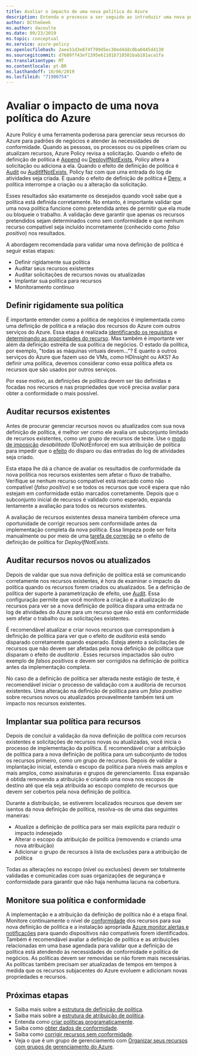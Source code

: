 ```yaml
---
title: Avaliar o impacto de uma nova política do Azure
description: Entenda o processo a ser seguido ao introduzir uma nova política em seu ambiente do Azure.
author: DCtheGeek
ms.author: dacoulte
ms.date: 09/23/2019
ms.topic: conceptual
ms.service: azure-policy
ms.openlocfilehash: 2aee31d3e874f709d5ec30ed4ddc0ba0445d4130
ms.sourcegitcommit: d7689ff43ef1395e61101b718501bab181aca1fa
ms.translationtype: MT
ms.contentlocale: pt-BR
ms.lasthandoff: 10/06/2019
ms.locfileid: "71980754"
---
```

# <a name="evaluate-the-impact-of-a-new-azure-policy"></a>Avaliar o impacto de uma nova política do Azure

Azure Policy é uma ferramenta poderosa para gerenciar seus recursos do Azure para padrões de negócios e atender às necessidades de conformidade. Quando as pessoas, os processos ou os pipelines criam ou atualizam recursos, Azure Policy revisa a solicitação. Quando o efeito de definição de política é [Append](./effects.md#deny) ou [DeployIfNotExists](./effects.md#deployifnotexists), Policy altera a solicitação ou adiciona a ela. Quando o efeito de definição de política é [Audit](./effects.md#audit) ou [AuditIfNotExists](./effects.md#auditifnotexists), Policy faz com que uma entrada do log de atividades seja criada. E quando o efeito de definição de política é [Deny](./effects.md#deny), a política interrompe a criação ou a alteração da solicitação.

Esses resultados são exatamente os desejados quando você sabe que a política está definida corretamente. No entanto, é importante validar que uma nova política funcione como pretendida antes de permitir que ela mude ou bloqueie o trabalho. A validação deve garantir que apenas os recursos pretendidos sejam determinados como sem conformidade e que nenhum recurso compatível seja incluído incorretamente (conhecido como _falso positivo_) nos resultados.

A abordagem recomendada para validar uma nova definição de política é seguir estas etapas:

- Definir rigidamente sua política
- Auditar seus recursos existentes
- Auditar solicitações de recursos novas ou atualizadas
- Implantar sua política para recursos
- Monitoramento contínuo

## <a name="tightly-define-your-policy"></a>Definir rigidamente sua política

É importante entender como a política de negócios é implementada como uma definição de política e a relação dos recursos do Azure com outros serviços do Azure. Essa etapa é realizada [identificando os requisitos](../tutorials/create-custom-policy-definition.md#identify-requirements) e [determinando as propriedades do recurso](../tutorials/create-custom-policy-definition.md#determine-resource-properties).
Mas também é importante ver além da definição estreita de sua política de negócios. O estado da política, por exemplo, "todas as máquinas virtuais devem..."? E quanto a outros serviços do Azure que fazem uso de VMs, como HDInsight ou AKS? Ao definir uma política, devemos considerar como essa política afeta os recursos que são usados por outros serviços.

Por esse motivo, as definições de política devem ser tão definidas e focadas nos recursos e nas propriedades que você precisa avaliar para obter a conformidade o mais possível.

## <a name="audit-existing-resources"></a>Auditar recursos existentes

Antes de procurar gerenciar recursos novos ou atualizados com sua nova definição de política, é melhor ver como ele avalia um subconjunto limitado de recursos existentes, como um grupo de recursos de teste. Use o [modo de imposição](./assignment-structure.md#enforcement-mode)
_desabilitado_ (DoNotEnforce) em sua atribuição de política para impedir que o [efeito](./effects.md) do disparo ou das entradas do log de atividades seja criado.

Esta etapa lhe dá a chance de avaliar os resultados de conformidade da nova política nos recursos existentes sem afetar o fluxo de trabalho. Verifique se nenhum recurso compatível está marcado como não compatível (_falso positivo_) e se todos os recursos que você espera que não estejam em conformidade estão marcados corretamente.
Depois que o subconjunto inicial de recursos é validado como esperado, expanda lentamente a avaliação para todos os recursos existentes.

A avaliação de recursos existentes dessa maneira também oferece uma oportunidade de corrigir recursos sem conformidade antes da implementação completa da nova política. Essa limpeza pode ser feita manualmente ou por meio de uma [tarefa de correção](../how-to/remediate-resources.md) se o efeito de definição de política for _DeployIfNotExists_.

## <a name="audit-new-or-updated-resources"></a>Auditar recursos novos ou atualizados

Depois de validar que sua nova definição de política está se comunicando corretamente nos recursos existentes, é hora de examinar o impacto da política quando os recursos forem criados ou atualizados. Se a definição de política der suporte à parametrização de efeito, use [Audit](./effects.md#audit). Essa configuração permite que você monitore a criação e a atualização de recursos para ver se a nova definição de política dispara uma entrada no log de atividades do Azure para um recurso que não está em conformidade sem afetar o trabalho ou as solicitações existentes.

É recomendável atualizar e criar novos recursos que correspondam à definição de política para ver que o efeito de _auditoria_ está sendo disparado corretamente quando esperado. Esteja atento a solicitações de recursos que não devem ser afetadas pela nova definição de política que disparam o efeito de _auditoria_ .
Esses recursos impactados são outro exemplo de _falsos positivos_ e devem ser corrigidos na definição de política antes da implementação completa.

No caso de a definição de política ser alterada neste estágio de teste, é recomendável iniciar o processo de validação com a auditoria de recursos existentes. Uma alteração na definição de política para um _falso positivo_ sobre recursos novos ou atualizados provavelmente também terá um impacto nos recursos existentes.

## <a name="deploy-your-policy-to-resources"></a>Implantar sua política para recursos

Depois de concluir a validação da nova definição de política com recursos existentes e solicitações de recursos novas ou atualizadas, você inicia o processo de implementação da política. É recomendável criar a atribuição de política para a nova definição de política para um subconjunto de todos os recursos primeiro, como um grupo de recursos. Depois de validar a implantação inicial, estenda o escopo da política para níveis mais amplos e mais amplos, como assinaturas e grupos de gerenciamento. Essa expansão é obtida removendo a atribuição e criando uma nova nos escopos de destino até que ela seja atribuída ao escopo completo de recursos que devem ser cobertos pela nova definição de política.

Durante a distribuição, se estiverem localizados recursos que devem ser isentos da nova definição de política, resolva-os de uma das seguintes maneiras:

- Atualize a definição de política para ser mais explícita para reduzir o impacto indesejado
- Alterar o escopo da atribuição de política (removendo e criando uma nova atribuição)
- Adicionar o grupo de recursos à lista de exclusões para a atribuição de política

Todas as alterações no escopo (nível ou exclusões) devem ser totalmente validadas e comunicadas com suas organizações de segurança e conformidade para garantir que não haja nenhuma lacuna na cobertura.

## <a name="monitor-your-policy-and-compliance"></a>Monitore sua política e conformidade

A implementação e a atribuição da definição de política não é a etapa final. Monitore continuamente o nível de [conformidade](../how-to/get-compliance-data.md) dos recursos para sua nova definição de política e a instalação apropriada [Azure monitor alertas e notificações](../../../azure-monitor/platform/alerts-overview.md) para quando dispositivos não compatíveis forem identificados. Também é recomendável avaliar a definição de política e as atribuições relacionadas em uma base agendada para validar que a definição de política está atendendo às necessidades de conformidade e política de negócios. As políticas devem ser removidas se não forem mais necessárias. As políticas também precisam ser atualizadas de tempos em tempos à medida que os recursos subjacentes do Azure evoluem e adicionam novas propriedades e recursos.

## <a name="next-steps"></a>Próximas etapas

- Saiba mais sobre a [estrutura de definição de política](./definition-structure.md).
- Saiba mais sobre a [estrutura de atribuição de política](./assignment-structure.md).
- Entenda como [criar políticas programaticamente](../how-to/programmatically-create.md).
- Saiba como [obter dados de conformidade](../how-to/getting-compliance-data.md).
- Saiba como [corrigir recursos sem conformidade](../how-to/remediate-resources.md).
- Veja o que é um grupo de gerenciamento com [Organizar seus recursos com grupos de gerenciamento do Azure](../../management-groups/overview.md).